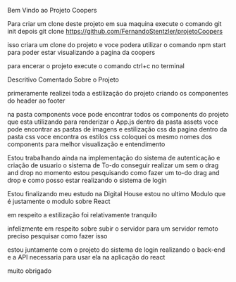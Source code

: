 Bem Vindo ao Projeto Coopers

Para criar um clone deste projeto em sua maquina execute o comando
git init
depois git clone https://github.com/FernandoStentzler/projetoCoopers

isso criara um clone do projeto e voce podera utilizar o comando
npm start
para poder estar visualizando a pagina da coopers

para encerar o projeto execute o comando ctrl+c no terminal

Descritivo Comentado Sobre o Projeto

primeramente realizei toda a estilização do projeto
criando os componentes do header ao footer

na pasta components voce pode encontrar todos os components 
do projeto que esta utilizando para renderizar o App.js
dentro da pasta assets voce pode encontrar as pastas de imagens e estilização css da pagina
dentro da pasta css voce encontra os estilos css 
coloquei os mesmo nomes dos components para melhor visualização e entendimento

Estou trabalhando ainda na implementação do sistema de autenticação e criação de usuario
o sistema de To-do conseguir realizar um sem o drag and drop
no momento estou pesquisando como fazer um to-do drag and drop 
e como posso estar realizando o sistema de login

Estou finalizando meu estudo na Digital House estou no ultimo Modulo
que é justamente o modulo sobre React

em respeito a estilização foi relativamente tranquilo

infelizmente em respeito sobre subir o servidor para um servidor remoto
preciso pesquisar como fazer isso

estou juntamente com o projeto do sistema de login realizando o back-end
e a API necessaria para usar ela na aplicação do react

muito obrigado